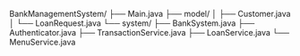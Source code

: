 BankManagementSystem/
├── Main.java
├── model/
│   ├── Customer.java
│   └── LoanRequest.java
└── system/
    ├── BankSystem.java
    ├── Authenticator.java
    ├── TransactionService.java
    ├── LoanService.java
    └── MenuService.java
